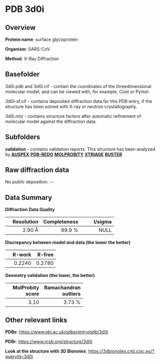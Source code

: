 # PDB 3d0i

## Overview

**Protein name**: surface glycoprotein

**Organism**: SARS-CoV

**Method**: X-Ray Diffraction

## Basefolder

3d0i.pdb and 3d0i.cif - contain the coordinates of the threedimensional molecular model, and can be viewed with, for example, Coot or Pymol.

3d0i-sf.cif - contains deposited diffraction data for this PDB entry, if the structure has been solved with X-ray or neutron crystallography.

3d0i.mtz - contains structure factors after automatic refinement of molecular model against the diffraction data.

## Subfolders





**validation** - contains validation reports. This structure has been analyzed by [**AUSPEX**](https://github.com/thorn-lab/coronavirus_structural_task_force/tree/master/pdb/surface_glycoprotein/SARS-CoV/3d0i/validation/auspex) [**PDB-REDO**](https://github.com/thorn-lab/coronavirus_structural_task_force/tree/master/pdb/surface_glycoprotein/SARS-CoV/3d0i/validation/pdb-redo) [**MOLPROBITY**](https://github.com/thorn-lab/coronavirus_structural_task_force/tree/master/pdb/surface_glycoprotein/SARS-CoV/3d0i/validation/molprobity) [**XTRIAGE**](https://github.com/thorn-lab/coronavirus_structural_task_force/blob/master/pdb/surface_glycoprotein/SARS-CoV/3d0i/validation/Xtriage_output.log) [**BUSTER**](https://www.globalphasing.com/buster/wiki/index.cgi?Covid19Pdb3D0I)

## Raw diffraction data

No public deposition. --<br> 

## Data Summary
**Diffraction Data Quality**

|   | Resolution | Completeness| I/sigma |
|---|-------------:|----------------:|--------------:|
|   |2.90 Å|89.9  %|<img width=50/>NULL |

**Discrepancy between model and data (the lower the better)**

|   | **R-work**| **R-free**   
|---|-------------:|----------------:|           
||  0.2240|  0.2780|

**Geometry validation (the lower, the better)**

|   |**MolProbity<br>score**| **Ramachandran<br>outliers** 
|---|-------------:|----------------:|
||  3.10|  3.73 %|

 

 



## Other relevant links 
**PDBe**:  https://www.ebi.ac.uk/pdbe/entry/pdb/3d0i
 
**PDBr**: https://www.rcsb.org/structure/3d0i 

**Look at the structure with 3D Bionotes**: https://3dbionotes.cnb.csic.es/?queryId=3d0i

